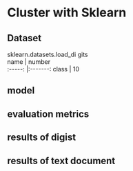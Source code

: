 # Cluster with Sklearn
## Dataset
sklearn.datasets.load_di gits  
name    |  number  
:-----: |:-------: 
class    | 10    
## model
## evaluation metrics
## results of digist
## results of text document
